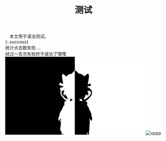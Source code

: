 ﻿---
layout: article
title: 测试
mathjax: true
key: 2018-07-04-test
---
　本文用于语法测试。   
{:.success}  
  统计点击数失败….    
  经过一百次失败终于成功了嘿嘿     
![test]( assets\images\test.jpg)
![uppp](https://ss2.bdstatic.com/70cFvnSh_Q1YnxGkpoWK1HF6hhy/it/u=1076195512,3769045466&fm=27&gp=0.jpg)
